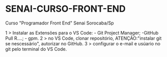 # SENAI-CURSO-FRONT-END
Curso "Programador Front End" Senai Sorocaba/Sp

1 > Instalar as Extensões para o VS Code:
          - Git Project Manager;
          -GitHub Pull R....;
          - gpm.
2 > no VS Code, clonar repositório, ATENÇÂO:"instalar git se nescessário", autorizar no GitHub. 
3 > configurar o e-mail e usúario no git pelo terminal do VS Code.         


